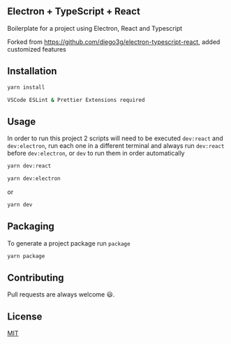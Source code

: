 ## Electron + TypeScript + React

Boilerplate for a project using Electron, React and Typescript

Forked from https://github.com/diego3g/electron-typescript-react, added customized features

## Installation

```bash
yarn install
```

```bash
VSCode ESLint & Prettier Extensions required
```

## Usage

In order to run this project 2 scripts will need to be executed `dev:react` and `dev:electron`, run each one in a different terminal and always run `dev:react` before `dev:electron`, or `dev` to run them in order automatically

```bash
yarn dev:react
```

```bash
yarn dev:electron
```

or

```bash
yarn dev
```

## Packaging

To generate a project package run `package`

```bash
yarn package
```

## Contributing

Pull requests are always welcome 😃.

## License

[MIT](https://choosealicense.com/licenses/mit/)
